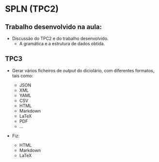 # SPLN (TPC2)

## Trabalho desenvolvido na aula:

- Discussão do TPC2 e do trabalho desenvolvido.
    - A gramática e a estrutura de dados obtida.

## TPC3

- Gerar vários ficheiros de *output* do diciolário, com diferentes formatos, tais como:
    - JSON
    - XML
    - YAML
    - CSV
    - HTML
    - Markdown
    - LaTeX
    - PDF
    - ...


- Fiz:
    - HTML
    - Markdown
    - LaTeX
